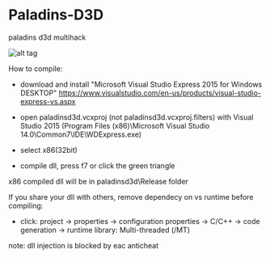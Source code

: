 # Paladins-D3D
paladins d3d multihack

![alt tag](https://github.com/DrNseven/Paladins-D3D/blob/master/Release/menu.png)


How to compile:
- download and install "Microsoft Visual Studio Express 2015 for Windows DESKTOP" https://www.visualstudio.com/en-us/products/visual-studio-express-vs.aspx

- open paladinsd3d.vcxproj (not paladinsd3d.vcxproj.filters) with Visual Studio 2015 (Program Files (x86)\Microsoft Visual Studio 14.0\Common7\IDE\WDExpress.exe)
- select x86(32bit) 
- compile dll, press f7 or click the green triangle

x86 compiled dll will be in paladinsd3d\Release folder

If you share your dll with others, remove dependecy on vs runtime before compiling:
- click: project -> properties -> configuration properties -> C/C++ -> code generation -> runtime library: Multi-threaded (/MT)


note: dll injection is blocked by eac anticheat

